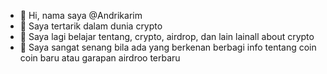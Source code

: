 - 👋 Hi, nama saya @Andrikarim
- 👀 Saya tertarik dalam dunia crypto
- 🌱 Saya lagi belajar tentang, crypto, airdrop, dan lain lainall about crypto
- 💞️ Saya sangat senang bila ada yang berkenan berbagi info tentang coin coin baru atau garapan airdroo terbaru

<!---
Andrikarim/Andrikarim is a ✨ special ✨ repository because its `README.md` (this file) appears on your GitHub profile.
You can click the Preview link to take a look at your changes.
--->
